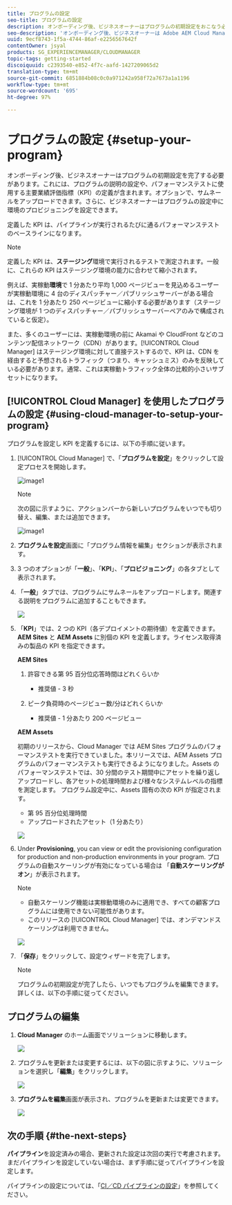 ```yaml
---
title: プログラムの設定
seo-title: プログラムの設定
description: オンボーディング後、ビジネスオーナーはプログラムの初期設定をおこなう必要があります。
seo-description: 'オンボーディング後、ビジネスオーナーは Adobe AEM Cloud Manager の初期設定をおこなう必要があります。これには、プログラムの説明の設定や、パフォーマンステストに使用する KPI の定義が含まれます。 '
uuid: 9ecf8743-1f5a-4744-86af-e2256567642f
contentOwner: jsyal
products: SG_EXPERIENCEMANAGER/CLOUDMANAGER
topic-tags: getting-started
discoiquuid: c2393540-e852-4f7c-aafd-1427209065d2
translation-type: tm+mt
source-git-commit: 6851884b08c0c0a971242a958f72a7673a1a1196
workflow-type: tm+mt
source-wordcount: '695'
ht-degree: 97%

---
```



# プログラムの設定 {#setup-your-program}

オンボーディング後、ビジネスオーナーはプログラムの初期設定を完了する必要があります。これには、プログラムの説明の設定や、パフォーマンステストに使用する主要業績評価指標（KPI）の定義が含まれます。オプションで、サムネールをアップロードできます。さらに、ビジネスオーナーはプログラムの設定中に環境のプロビジョニングを設定できます。

定義した KPI は、パイプラインが実行されるたびに通るパフォーマンステストのベースラインになります。

>[!NOTE]
>
>定義した KPI は、**ステージング**&#x200B;環境で実行されるテストで測定されます。一般に、これらの KPI はステージング環境の能力に合わせて縮小されます。
>
>例えば、実稼動&#x200B;**環境**&#x200B;で 1 分あたり平均 1,000 ページビューを見込めるユーザーが実稼動環境に 4 台のディスパッチャー／パブリッシュサーバーがある場合は、これを 1 分あたり 250 ページビューに縮小する必要があります（ステージング環境が 1 つのディスパッチャー／パブリッシュサーバーペアのみで構成されていると仮定）。
>
>また、多くのユーザーには、実稼動環境の前に Akamai や CloudFront などのコンテンツ配信ネットワーク（CDN）があります。[!UICONTROL Cloud Manager] はステージング環境に対して直接テストするので、KPI は、CDN を経由すると予想されるトラフィック（つまり、キャッシュミス）のみを反映している必要があります。通常、これは実稼動トラフィック全体の比較的小さいサブセットになります。

## [!UICONTROL Cloud Manager] を使用したプログラムの設定 {#using-cloud-manager-to-setup-your-program}

プログラムを設定し KPI を定義するには、以下の手順に従います。

1. [!UICONTROL Cloud Manager] で、「**プログラムを設定**」をクリックして設定プロセスを開始します。

   ![image1](assets/set-up-program/setup1.png)

   >[!NOTE]
   > 次の図に示すように、アクションバーから新しいプログラムをいつでも切り替え、編集、または追加できます。

   ![image1](assets/set-up-program/setup2.png)


1. **プログラムを設定**&#x200B;画面に「プログラム情報を編集」セクションが表示されます。

1. 3 つのオプションが「**一般**」、「**KPI**」、「**プロビジョニング**」の各タブとして表示されます。

1. 「**一般**」タブでは、プログラムにサムネールをアップロードします。関連する説明をプログラムに追加することもできます。

   ![](assets/Setup_Program-General.png)

1. 「**KPI**」では、2 つの KPI（各デプロイメントの期待値）を定義できます。**AEM Sites** と **AEM Assets** に別個の KPI を定義します。ライセンス取得済みの製品の KPI を指定できます。

   **AEM Sites**

   1. 許容できる第 95 百分位応答時間はどれくらいか

      * 推奨値 - 3 秒
   1. ピーク負荷時のページビュー数/分はどれくらいか

      * 推奨値 - 1 分あたり 200 ページビュー

   **AEM Assets**

   初期のリリースから、Cloud Manager では AEM Sites プログラムのパフォーマンステストを実行できていました。本リリースでは、AEM Assets プログラムのパフォーマンステストも実行できるようになりました。Assets のパフォーマンステストでは、30 分間のテスト期間中にアセットを繰り返しアップロードし、各アセットの処理時間および様々なシステムレベルの指標を測定します。
プログラム設定中に、Assets 固有の次の KPI が指定されます。

   * 第 95 百分位処理時間
   * アップロードされたアセット（1 分あたり）

   ![](assets/Setup_Program-KPIs.png)

1. Under **Provisioning**, you can view or edit the provisioning configuration for production and non-production environments in your program. プログラムの自動スケーリングが有効になっている場合は 「**自動スケーリングがオン**」が表示されます。

   >[!NOTE]
   >
   >* 自動スケーリング機能は実稼動環境のみに適用でき、すべての顧客プログラムには使用できない可能性があります。
   >* このリリースの [!UICONTROL Cloud Manager] では、オンデマンドスケーリングは利用できません。


   ![](assets/Setup_Program-Provisioning.png)

1. 「**保存**」をクリックして、設定ウィザードを完了します。

   >[!NOTE]
   >
   >プログラムの初期設定が完了したら、いつでもプログラムを編集できます。詳しくは、以下の手順に従ってください。

## プログラムの編集

1. **Cloud Manager** のホーム画面でソリューションに移動します。

   ![](assets/SetUpProgram5.png)

1. プログラムを更新または変更するには、以下の図に示すように、ソリューションを選択し「**編集**」をクリックします。

   ![](assets/SetUpProgram6.png)

1. **プログラムを編集**&#x200B;画面が表示され、プログラムを更新または変更できます。

   ![](assets/Editing_Program-screen3.png)

## 次の手順 {#the-next-steps}

**パイプライン**&#x200B;を設定済みの場合、更新された設定は次回の実行で考慮されます。まだパイプラインを設定していない場合は、まず手順に従ってパイプラインを設定します。

パイプラインの設定については、「[CI／CD パイプラインの設定](https://helpx.adobe.com/jp/experience-manager/cloud-manager/using/configuring-pipeline.html)」を参照してください。
